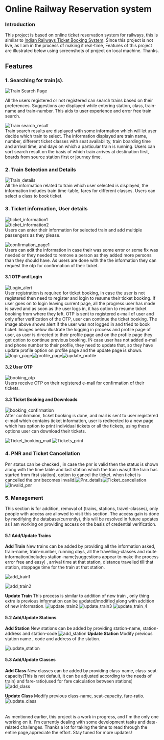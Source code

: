 # Online Railway Reservation system 
### Introduction
This project is based on online ticket reservation system for railways, this is similar to [Indian Railways Ticket Booking System](https://irctc.co.in).
Since this project is not live, as I am in the process of making it real-time, Features of this project are illustrated below using screenshots of project on local machine. Thanks. 
## Features 
### 1. Searching for train(s). 


![Train Search Page](https://github.com/krahul2024/railway-reservation/assets/76573313/11022091-f441-419f-b29c-afc0e3c4b724)

All the users registered or not registered can search trains based on their preferences.
Suggestions are displayed while entering station, class, train-name and train-number.
This aids to user experience and error free train search.<br>

![Train search_result](https://github.com/krahul2024/railway-reservation/assets/76573313/222aebda-715c-4f07-91d2-b8dd8a4ac162) <br> 
Train search results are displayed with some information which will let user decide which train to select. The information displayed are train name, number, different ticket classes with seat availability, train boarding time and arrival time, and days on which a particular train is running. Users can sort search result on the basis of which train arrives at destination first, boards from source station first or journey time. 

### 2. Train Selection and Details


![Train_details](https://github.com/krahul2024/railway-reservation/assets/76573313/c392784a-a5dd-4213-b25a-86a0b6d17e1e)<br> 
All the information related to train which user selected is displayed, the information includes train time-table, fares for different classes. Users can select a class to book ticket. 

### 3. Ticket information, User details 

![ticket_information1](https://github.com/krahul2024/railway-reservation/assets/76573313/f7cafcff-cf62-4084-90b6-2d636dcdee8d)<br> ![ticket_information2](https://github.com/krahul2024/railway-reservation/assets/76573313/ff1bbcd7-27f7-4214-ac5d-c0ecc66e851e)<br> 
Users can enter their information for selected train and add multiple passengers as they please. 

![confirmation_page1](https://github.com/krahul2024/railway-reservation/assets/76573313/062532d4-6c87-477d-9ca5-a7b1199f0bea)<br> 
Users can edit the information in case their was some error or some fix was needed or they needed to remove a person as they added more persons than they should have. As users are done with the the information they can request the otp for confirmation of their ticket. 
#### 3.1 OTP and Login 
![Login_alert](https://github.com/krahul2024/railway-reservation/assets/76573313/74fe06d9-86ae-42c5-ad6c-cbc8a9457c36)<br> 
User registration is required for ticket booking, in case the user is not registered then need to register and login to resume their ticket booking. If user goes on to login leaving current page, all the progress user has made is saved and as soon as the user logs in, it has option to resume ticket booking from where they left. OTP is sent to registered e-mail of user and only after verification of the OTP, user can continue the ticket booking. The image above shows alert if the user was not logged in and tried to book ticket. Images below illustrate the logging in process and profile page of user, as user is directed to their profile page and on the profile page they get option to continue previous booking. IN case user has not added e-mail and phone number to their profile, they need to update that, so they have update profile option on profile page and the update page is shown. 
![login_page](https://github.com/krahul2024/railway-reservation/assets/76573313/b4b5f71a-629e-4de6-8bcf-bfe1a130b46a)![profile_page](https://github.com/krahul2024/railway-reservation/assets/76573313/11944bcf-0ad6-4c51-b0c7-05c6d7f02b82)![update_profile](https://github.com/krahul2024/railway-reservation/assets/76573313/3525f126-124e-4fa5-8b00-10dfc1355a23)
#### 3.2 User OTP 
![booking_otp](https://github.com/krahul2024/railway-reservation/assets/76573313/8120cdb6-81ca-4d55-b55e-72aa781f1c56)<br> 
Users receive OTP on their registered e-mail for confirmation of their tickets. 
#### 3.3 Ticket Booking and Downloads

![booking_confirmation](https://github.com/krahul2024/railway-reservation/assets/76573313/272b0d25-9acb-4796-be7a-e64769cdef06)<br> 
After confirmaion, ticket booking is done, and mail is sent to user registered e-mail which contains ticket information, user is redirected to a new page which has option to print individual tickets or all the tickets, using these options user can download their tickets. 

![Ticket_booking_mail](https://github.com/krahul2024/railway-reservation/assets/76573313/5bcbdd6c-33ef-47f5-8867-16a2ce52847d)
![Tickets_print](https://github.com/krahul2024/railway-reservation/assets/76573313/8cfcaeab-b965-407d-b1b8-d1f5849e0672)
### 4. PNR and Ticket Cancellation 
Pnr status can be checked , in case the pnr is valid then the status is shown along with the time table and last station which the train was(if the train has started from first station), option to cancel the ticket, when ticket is cancelled the pnr becomes invalid.![Pnr_details](https://github.com/krahul2024/railway-reservation/assets/76573313/a351617b-59ae-4bb0-bda1-ae6268aa73d2)![Ticket_cancellation](https://github.com/krahul2024/railway-reservation/assets/76573313/0db9d2d5-bb67-4479-a6cb-a1c16a29ce4f)
![Invalid_pnr](https://github.com/krahul2024/railway-reservation/assets/76573313/0ebd8218-326a-4164-a71a-7ae655214755)

### 5. Management 
This section is for addition, removal of (trains, stations, travel-classes), only people with access are allowed to visit this section. The access gain is done by modifying the database(currently), this will be resolved in future updates as I am working on providing access on the basis of credential verification. 
#### 5.1 Add/Update Trains
**Add Train**
New trains can be added by providing all the information asked, train-name, train-number, running days, all the travelling-classes and route information(includes station-name(suggestions appear to make the process error free and easy) , arrival time at that station, distance travelled till that station, stoppage time for the train at that station.



![add_train1](https://github.com/krahul2024/railway-reservation/assets/76573313/738e7e1e-b2d4-4839-80d0-cb5941dfee2e)


![add_train2](https://github.com/krahul2024/railway-reservation/assets/76573313/bc341f0b-bc83-4549-837d-e6cd91306f04)<br> 

**Update Train**
This process is similar to addition of new train , only thing extra is previous information can be updated/modified along with addition of new information. 
![update_train2](https://github.com/krahul2024/railway-reservation/assets/76573313/6b990ff2-dfab-4909-a14a-db5aed765b7b)
![update_train3](https://github.com/krahul2024/railway-reservation/assets/76573313/0bc0933a-e460-4169-b507-a4f58edca56a)
![update_train_4](https://github.com/krahul2024/railway-reservation/assets/76573313/751295d0-1883-48fc-bb44-e67a8a2bf5fe)
<br> 

#### 5.2 Add/Update Stations
**Add Station** 
New stations can be added by providing station-name, station-address and station-code 
![add_station](https://github.com/krahul2024/railway-reservation/assets/76573313/8279587e-0e6b-467c-87f6-cfd34e1e86d2)
**Update Station**
Modify previous station name , code and address of the station. 

![update_station](https://github.com/krahul2024/railway-reservation/assets/76573313/15dff2aa-166f-421a-b6a9-27fcfc6c0c81)


#### 5.3 Add/Update Classes
**Add Class** 
New classes can be added by providing class-name, class-seat-capacity(This is not default, it can be adjusted according to the needs of train) and fare-ratio(used for fare calculation between stations)  
![add_class](https://github.com/krahul2024/railway-reservation/assets/76573313/3941de05-1af3-479b-8cd5-2818455f42f1)

**Update Class**
Modify previous class-name, seat-capacity, fare-ratio. ![update_class](https://github.com/krahul2024/railway-reservation/assets/76573313/11762c09-77c9-461c-8570-82216939a38e)
<br><br><br> 
As mentioned earlier, this project is a work in progress, and I'm the only one working on it. I'm currently dealing with some development tasks and data-related challenges. Thanks a lot for taking the time to read through the entire page,appreciate the effort. Stay tuned for more updates!
